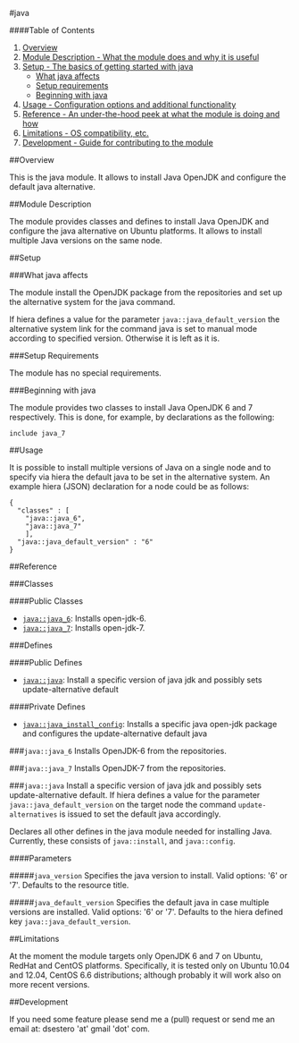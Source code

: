 #java

####Table of Contents

1. [Overview](#overview)
2. [Module Description - What the module does and why it is useful](#module-description)
3. [Setup - The basics of getting started with java](#setup)
    * [What java affects](#what-java-affects)
    * [Setup requirements](#setup-requirements)
    * [Beginning with java](#beginning-with-java)
4. [Usage - Configuration options and additional functionality](#usage)
5. [Reference - An under-the-hood peek at what the module is doing and how](#reference)
5. [Limitations - OS compatibility, etc.](#limitations)
6. [Development - Guide for contributing to the module](#development)

##Overview

This is the java module. It allows to install Java OpenJDK and configure the default java alternative.

##Module Description

The module provides classes and defines to install Java OpenJDK and configure the java alternative on Ubuntu platforms.
It allows to install multiple Java versions on the same node.

##Setup

###What java affects

The module install the OpenJDK package from the repositories and set up the alternative system for the java command.

If hiera defines a value for the parameter `java::java_default_version` the alternative system link for the command java is set to manual mode according to specified version. Otherwise it is left as it is.

###Setup Requirements

The module has no special requirements.
	
###Beginning with java	

The module provides two classes to install Java OpenJDK 6 and 7 respectively. This is done, for example, by declarations as the following:

```
include java_7
```

##Usage

It is possible to install multiple versions of Java on a single node and to specify via hiera the default java to be set in the alternative system. An example hiera (JSON) declaration for a node could be as follows:

```
{
  "classes" : [
    "java::java_6",
    "java::java_7"
    ],
  "java::java_default_version" : "6"
}
```

##Reference

###Classes

####Public Classes

* [`java::java_6`](#javajava_6): Installs open-jdk-6.
* [`java::java_7`](#javajava_7): Installs open-jdk-7.

###Defines

####Public Defines

* [`java::java`](#javajava): Install a specific version of java jdk and possibly sets update-alternative default

####Private Defines

* [`java::java_install_config`](#javajava_install_config): Installs a specific java open-jdk package and configures the update-alternative default java

###`java::java_6`
Installs OpenJDK-6 from the repositories.

###`java::java_7`
Installs OpenJDK-7 from the repositories.

###`java::java`
Install a specific version of java jdk and possibly sets update-alternative default.
If hiera defines a value for the parameter `java::java_default_version` on
the target node the command `update-alternatives` is issued to set the
default java accordingly.

Declares all other defines in the java module needed for installing Java. Currently, these consists of `java::install`, and `java::config`.

####Parameters

#####`java_version`
Specifies the java version to install. Valid options: '6' or '7'. Defaults to the resource title.

#####`java_default_version`
Specifies the default java in case multiple versions are installed. Valid options: '6' or '7'. Defaults to the hiera defined key `java::java_default_version`.

##Limitations

At the moment the module targets only OpenJDK 6 and 7 on Ubuntu, RedHat and CentOS platforms. Specifically, it is tested only on Ubuntu 10.04 and 12.04, CentOS 6.6 distributions; although probably it will work also on more recent versions.

##Development

If you need some feature please send me a (pull) request or send me an email at: dsestero 'at' gmail 'dot' com.

